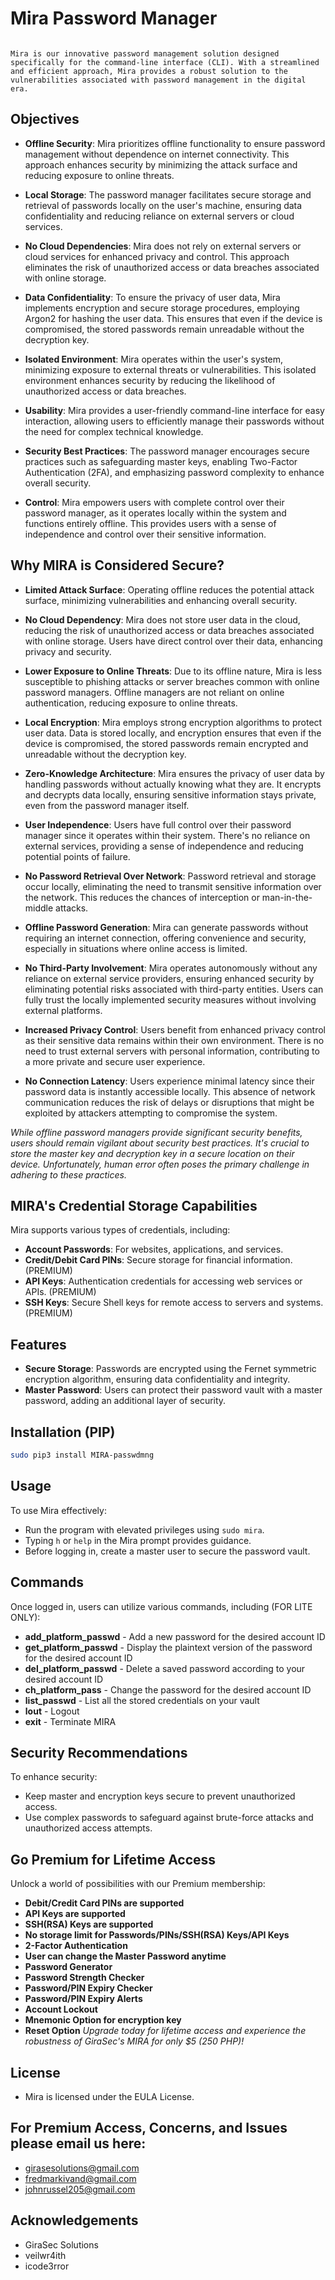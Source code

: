 # Mira Password Manager 
                                                                                 Mira is our innovative password management solution designed specifically for the command-line interface (CLI). With a streamlined and efficient approach, Mira provides a robust solution to the vulnerabilities associated with password management in the digital era. 
                                                                                      
## Objectives

- **Offline Security**: Mira prioritizes offline functionality to ensure password management without dependence on internet connectivity. This approach enhances security by minimizing the attack surface and reducing exposure to online threats.                     
- **Local Storage**: The password manager facilitates secure storage and retrieval of passwords locally on the user's machine, ensuring data confidentiality and reducing reliance on external servers or cloud services.

- **No Cloud Dependencies**: Mira does not rely on external servers or cloud services for enhanced privacy and control. This approach eliminates the risk of unauthorized access or data breaches associated with online storage.

- **Data Confidentiality**: To ensure the privacy of user data, Mira implements encryption and secure storage procedures, employing Argon2 for hashing the user data. This ensures that even if the device is compromised, the stored passwords remain unreadable without the decryption key.

- **Isolated Environment**: Mira operates within the user's system, minimizing exposure to external threats or vulnerabilities. This isolated environment enhances security by reducing the likelihood of unauthorized access or data breaches.

- **Usability**: Mira provides a user-friendly command-line interface for easy interaction, allowing users to efficiently manage their passwords without the need for complex technical knowledge.

- **Security Best Practices**: The password manager encourages secure practices such as safeguarding master keys, enabling Two-Factor Authentication (2FA), and emphasizing password complexity to enhance overall security.

- **Control**: Mira empowers users with complete control over their password manager, as it operates locally within the system and functions entirely offline. This provides users with a sense of independence and control over their sensitive information.

## Why MIRA is Considered Secure?

- **Limited Attack Surface**: Operating offline reduces the potential attack surface, minimizing vulnerabilities and enhancing overall security.

- **No Cloud Dependency**: Mira does not store user data in the cloud, reducing the risk of unauthorized access or data breaches associated with online storage. Users have direct control over their data, enhancing privacy and security.

- **Lower Exposure to Online Threats**: Due to its offline nature, Mira is less susceptible to phishing attacks or server breaches common with online password managers. Offline managers are not reliant on online authentication, reducing exposure to online threats.

- **Local Encryption**: Mira employs strong encryption algorithms to protect user data. Data is stored locally, and encryption ensures that even if the device is compromised, the stored passwords remain encrypted and unreadable without the decryption key.

- **Zero-Knowledge Architecture**: Mira ensures the privacy of user data by handling passwords without actually knowing what they are. It encrypts and decrypts data locally, ensuring sensitive information stays private, even from the password manager itself.

- **User Independence**: Users have full control over their password manager since it operates within their system. There's no reliance on external services, providing a sense of independence and reducing potential points of failure.

- **No Password Retrieval Over Network**: Password retrieval and storage occur locally, eliminating the need to transmit sensitive information over the network. This reduces the chances of interception or man-in-the-middle attacks.

- **Offline Password Generation**: Mira can generate passwords without requiring an internet connection, offering convenience and security, especially in situations where online access is limited.

- **No Third-Party Involvement**: Mira operates autonomously without any reliance on external service providers, ensuring enhanced security by eliminating potential risks associated with third-party entities. Users can fully trust the locally implemented security measures without involving external platforms.

- **Increased Privacy Control**: Users benefit from enhanced privacy control as their sensitive data remains within their own environment. There is no need to trust external servers with personal information, contributing to a more private and secure user experience.

- **No Connection Latency**: Users experience minimal latency since their password data is instantly accessible locally. This absence of network communication reduces the risk of delays or disruptions that might be exploited by attackers attempting to compromise the system.

*While offline password managers provide significant security benefits, users should remain vigilant about security best practices. It's crucial to store the master key and decryption key in a secure location on their device. Unfortunately, human error often poses the primary challenge in adhering to these practices.*

## MIRA's Credential Storage Capabilities

Mira supports various types of credentials, including:

- **Account Passwords**: For websites, applications, and services.
- **Credit/Debit Card PINs**: Secure storage for financial information. (PREMIUM)
- **API Keys**: Authentication credentials for accessing web services or APIs. (PREMIUM)
- **SSH Keys**: Secure Shell keys for remote access to servers and systems. (PREMIUM)

## Features

- **Secure Storage**: Passwords are encrypted using the Fernet symmetric encryption algorithm, ensuring data confidentiality and integrity.
- **Master Password**: Users can protect their password vault with a master password, adding an additional layer of security.

## Installation (PIP)
```bash
sudo pip3 install MIRA-passwdmng
```

## Usage

To use Mira effectively:

- Run the program with elevated privileges using `sudo mira`.
- Typing `h` or `help` in the Mira prompt provides guidance.
- Before logging in, create a master user to secure the password vault.

## Commands

Once logged in, users can utilize various commands, including (FOR LITE ONLY):

- **add_platform_passwd** - Add a new password for the desired account ID
- **get_platform_passwd** - Display the plaintext version of the password for the desired account ID
- **del_platform_passwd** - Delete a saved password according to your desired account ID
- **ch_platform_pass** - Change the password for the desired account ID
- **list_passwd** - List all the stored credentials on your vault
- **lout** - Logout
- **exit** - Terminate MIRA
## Security Recommendations

To enhance security:

- Keep master and encryption keys secure to prevent unauthorized access.
- Use complex passwords to safeguard against brute-force attacks and unauthorized access attempts.

## Go Premium for Lifetime Access
Unlock a world of possibilities with our Premium membership:
- **Debit/Credit Card PINs are supported**
- **API Keys are supported**
- **SSH(RSA) Keys are supported**
- **No storage limit for Passwords/PINs/SSH(RSA) Keys/API Keys**
- **2-Factor Authentication**
- **User can change the Master Password anytime**
- **Password Generator**
- **Password Strength Checker**
- **Password/PIN Expiry Checker**
- **Password/PIN Expiry Alerts**
- **Account Lockout**
- **Mnemonic Option for encryption key**
- **Reset Option**
*Upgrade today for lifetime access and experience the robustness of GiraSec's MIRA for only $5 (250 PHP)!*

## License

- Mira is licensed under the EULA License.

## For Premium Access, Concerns, and Issues please email us here:
- girasesolutions@gmail.com
- fredmarkivand@gmail.com
- johnrussel205@gmail.com

## Acknowledgements

- GiraSec Solutions
- veilwr4ith
- icode3rror